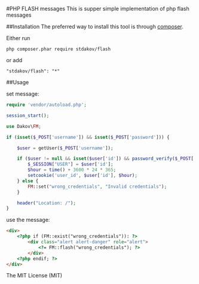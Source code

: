 #PHP FLASH messages
This is supper simple implementation of php flash messages

##Installation
The preferred way to install this tool is through [composer](http://getcomposer.org/download/).

Either run

```
php composer.phar require stdakov/flash
```

or add

```
"stdakov/flash": "*"
```


##Usage

set message:
```php
require 'vendor/autoload.php';

session_start();

use Dakov\FM;

if (isset($_POST['username']) && isset($_POST['password'])) {

    $user = getUser($_POST['username']);

    if ($user != null && isset($user['id']) && password_verify($_POST['password'], $user['password'])) {
        $_SESSION["USER"] = $user['id'];
        $hour = time() + 3600 * 24 * 365;
        setcookie('user_id', $user['id'], $hour);
    } else {
        FM::set("wrong_credentials", "Invalid credentials");
    }

    header("Location: /");
}
```
use the message:
```html
<div>
    <?php if (FM::exist("wrong_credentials")): ?>
        <div class="alert alert-danger" role="alert">
            <?= FM::flash("wrong_credentials"); ?>
        </div>
    <?php endif; ?>
</div>
```



The MIT License (MIT)